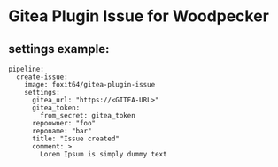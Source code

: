 # Gitea Plugin Issue for Woodpecker

## settings example:

```
pipeline:
  create-issue:
    image: foxit64/gitea-plugin-issue
    settings:
      gitea_url: "https://<GITEA-URL>"
      gitea_token:
        from_secret: gitea_token
      repoowner: "foo"
      reponame: "bar"
      title: "Issue created"
      comment: >
        Lorem Ipsum is simply dummy text
```
